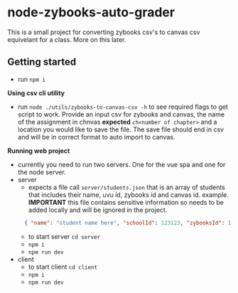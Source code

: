 # node-zybooks-auto-grader

This is a small project for converting zybooks csv's to canvas csv equivelant for a class. More on this later.

## Getting started
- run `npm i`

**Using csv cli utility**
- run `node ./utils/zybooks-to-canvas-csv -h` to see required flags to get script to work.
Provide an input csv for zybooks and canvas, the name of the assignment in chnvas **expected** `ch<number of chapter>` and a location you would like to save the file. The save file should end in csv and will be in correct format to auto import to canvas.

**Running web project**
- currently you need to run two servers. One for the vue spa and one for the node server.
- server
  - expects a file call `server/students.json` that is an array of students that includes their name, uvu id, zybooks id and canvas id.
  example. **IMPORTANT** this file contains sensitive information so needs to be added locally and will be ignored in the project.
  ```json
    { "name": "student name here", "schoolId": 123123, "zybooksId": 123123, "canvasId": 123123 },
  ```
  - to start server `cd server`
  - `npm i`
  - `npm run dev`
- client
  - to start client `cd client`
  - `npm i`
  - `npm run dev`
